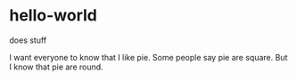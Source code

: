 # hello-world
does stuff

I want everyone to know that I like pie.  Some people say pie are square.  But I know that pie are round.
